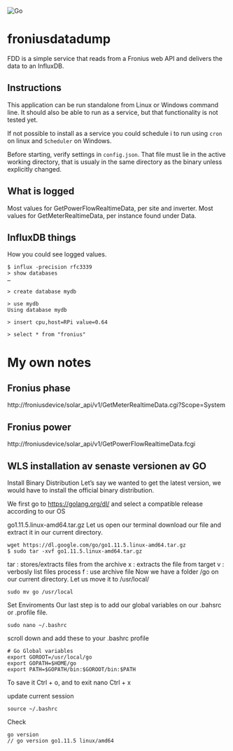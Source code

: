 ![Go](https://github.com/zleepy/froniusdatadump/workflows/Go/badge.svg)

# froniusdatadump
FDD is a simple service that reads from a Fronius web API and delivers the data to an InfluxDB.

## Instructions

This application can be run standalone from Linux or Windows command line. It should also be able to run as a service, but that functionality is not tested yet.

If not possible to install as a service you could schedule i to run using `cron` on linux and `Scheduler` on Windows. 

Before starting, verify settings in `config.json`. That file must lie in the active working directory, that is usualy in the same directory as the binary unless explicitly changed.

## What is logged
Most values for GetPowerFlowRealtimeData, per site and inverter.
Most values for GetMeterRealtimeData, per instance found under Data.


## InfluxDB things
How you could see logged values.

``` bahsrc
$ influx -precision rfc3339
> show databases
…

> create database mydb

> use mydb
Using database mydb

> insert cpu,host=RPi value=0.64

> select * from "fronius"

```

# My own notes 
## Fronius phase
http://froniusdevice/solar_api/v1/GetMeterRealtimeData.cgi?Scope=System

## Fronius power
http://froniusdevice/solar_api/v1/GetPowerFlowRealtimeData.fcgi

## WLS installation av senaste versionen av GO
Install Binary Distribution
Let’s say we wanted to get the latest version, we would have to install the official binary distribution.

We first go to https://golang.org/dl/ and select a compatible release according to our OS

go1.11.5.linux-amd64.tar.gz
Let us open our terminal download our file and extract it in our current directory.
```
wget https://dl.google.com/go/go1.11.5.linux-amd64.tar.gz
$ sudo tar -xvf go1.11.5.linux-amd64.tar.gz
```
tar : stores/extracts files from the archive
x : extracts the file from target
v : verbosly list files process
f : use archive file
Now we have a folder /go on our current directory. Let us move it to /usr/local/

```
sudo mv go /usr/local
```
Set Enviroments
Our last step is to add our global variables on our .bahsrc or .profile file.

```
sudo nano ~/.bashrc
```
scroll down and add these to your .bashrc profile

```
# Go Global variables
export GOROOT=/usr/local/go
export GOPATH=$HOME/go
export PATH=$GOPATH/bin:$GOROOT/bin:$PATH
```
To save it Ctrl + o, and to exit nano Ctrl + x

update current session

```
source ~/.bashrc
```
Check
```
go version
// go version go1.11.5 linux/amd64
```
